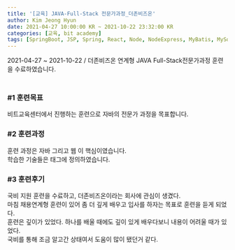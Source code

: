 ```yaml
---
title: '[교육] JAVA-Full-Stack 전문가과정_더존비즈온'
author: Kim Jeong Hyun
date: 2021-04-27 10:00:00 KR ~ 2021-10-22 23:32:00 KR
categories: [교육, bit academy]
tags: [SpringBoot, JSP, Spring, React, Node, NodeExpress, MyBatis, MySql]
---
```


2021-04-27 ~ 2021-10-22 / 더존비즈온 연계형 JAVA Full-Stack전문가과정 훈련을 수료하였습니다. 　　　　　　　　　　　　　　　　　　　　　　　　　　　　　　　　　　　　　　　　　　　　　　　　　　　　　　　　

### #1 훈련목표
비트교육센터에서 진행하는 훈련으로 자바의 전문가 과정을 목표합니다.
  
### #2 훈련과정
훈련 과정은 자바 그리고 웹 이 핵심이였습니다.  
학습한 기술들은 태그에 정의하였습니다.  

### #3 훈련후기
국비 지원 훈련을 수료하고, 더존비즈온이라는 회사에 관심이 생겼다.   
마침 채용연계형 훈련이 있어 좀 더 깊게 배우고 입사를 하자는 목표로 훈련을 듣게 되었다.  
훈련은 깊이가 있었다. 하나를 배울 때에도 깊이 있게 배우다보니 내용이 어려울 때가 있었다.  
국비를 통해 조금 알고간 상태여서 도움이 많이 됐던거 같다.  